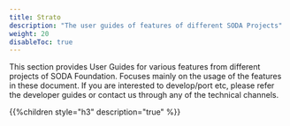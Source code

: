 ```yaml
---
title: Strato
description: "The user guides of features of different SODA Projects"
weight: 20
disableToc: true
---
```


This section provides User Guides for various features from different projects of SODA Foundation. Focuses mainly on the usage of the features in these document. If you are interested to develop/port etc, please refer the developer guides or contact us through any of the technical channels.

{{%children style="h3" description="true" %}}
  
